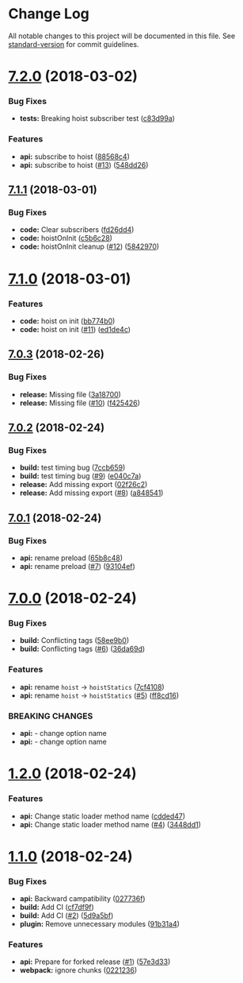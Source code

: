 # Change Log

All notable changes to this project will be documented in this file. See [standard-version](https://github.com/conventional-changelog/standard-version) for commit guidelines.

<a name="7.2.0"></a>
# [7.2.0](https://github.com/adam-26/react-chunk/compare/v7.1.1...v7.2.0) (2018-03-02)


### Bug Fixes

* **tests:** Breaking hoist subscriber test ([c83d99a](https://github.com/adam-26/react-chunk/commit/c83d99a))


### Features

* **api:** subscribe to hoist ([88568c4](https://github.com/adam-26/react-chunk/commit/88568c4))
* **api:** subscribe to hoist ([#13](https://github.com/adam-26/react-chunk/issues/13)) ([548dd26](https://github.com/adam-26/react-chunk/commit/548dd26))



<a name="7.1.1"></a>
## [7.1.1](https://github.com/adam-26/react-chunk/compare/v7.1.0...v7.1.1) (2018-03-01)


### Bug Fixes

* **code:** Clear subscribers ([fd26dd4](https://github.com/adam-26/react-chunk/commit/fd26dd4))
* **code:** hoistOnInit ([c5b6c28](https://github.com/adam-26/react-chunk/commit/c5b6c28))
* **code:** hoistOnInit cleanup ([#12](https://github.com/adam-26/react-chunk/issues/12)) ([5842970](https://github.com/adam-26/react-chunk/commit/5842970))



<a name="7.1.0"></a>
# [7.1.0](https://github.com/adam-26/react-chunk/compare/v7.0.3...v7.1.0) (2018-03-01)


### Features

* **code:** hoist on init ([bb774b0](https://github.com/adam-26/react-chunk/commit/bb774b0))
* **code:** hoist on init ([#11](https://github.com/adam-26/react-chunk/issues/11)) ([ed1de4c](https://github.com/adam-26/react-chunk/commit/ed1de4c))



<a name="7.0.3"></a>
## [7.0.3](https://github.com/adam-26/react-chunk/compare/v7.0.2...v7.0.3) (2018-02-26)


### Bug Fixes

* **release:** Missing file ([3a18700](https://github.com/adam-26/react-chunk/commit/3a18700))
* **release:** Missing file ([#10](https://github.com/adam-26/react-chunk/issues/10)) ([f425426](https://github.com/adam-26/react-chunk/commit/f425426))



<a name="7.0.2"></a>
## [7.0.2](https://github.com/adam-26/react-chunk/compare/v7.0.1...v7.0.2) (2018-02-24)


### Bug Fixes

* **build:** test timing bug ([7ccb659](https://github.com/adam-26/react-chunk/commit/7ccb659))
* **build:** test timing bug ([#9](https://github.com/adam-26/react-chunk/issues/9)) ([e040c7a](https://github.com/adam-26/react-chunk/commit/e040c7a))
* **release:** Add missing export ([02f26c2](https://github.com/adam-26/react-chunk/commit/02f26c2))
* **release:** Add missing export ([#8](https://github.com/adam-26/react-chunk/issues/8)) ([a848541](https://github.com/adam-26/react-chunk/commit/a848541))



<a name="7.0.1"></a>
## [7.0.1](https://github.com/adam-26/react-chunk/compare/v7.0.0...v7.0.1) (2018-02-24)


### Bug Fixes

* **api:** rename preload ([65b8c48](https://github.com/adam-26/react-chunk/commit/65b8c48))
* **api:** rename preload ([#7](https://github.com/adam-26/react-chunk/issues/7)) ([93104ef](https://github.com/adam-26/react-chunk/commit/93104ef))



<a name="7.0.0"></a>
# [7.0.0](https://github.com/adam-26/react-chunk/compare/v1.2.0...v7.0.0) (2018-02-24)


### Bug Fixes

* **build:** Conflicting tags ([58ee9b0](https://github.com/adam-26/react-chunk/commit/58ee9b0))
* **build:** Conflicting tags  ([#6](https://github.com/adam-26/react-chunk/issues/6)) ([36da69d](https://github.com/adam-26/react-chunk/commit/36da69d))


### Features

* **api:** rename `hoist` -> `hoistStatics` ([7cf4108](https://github.com/adam-26/react-chunk/commit/7cf4108))
* **api:** rename `hoist` -> `hoistStatics` ([#5](https://github.com/adam-26/react-chunk/issues/5)) ([ff8cd16](https://github.com/adam-26/react-chunk/commit/ff8cd16))


### BREAKING CHANGES

* **api:** - change option name
* **api:** - change option name



<a name="1.2.0"></a>
# [1.2.0](https://github.com/adam-26/react-chunk/compare/v1.1.0...v1.2.0) (2018-02-24)


### Features

* **api:** Change static loader method name ([cdded47](https://github.com/adam-26/react-chunk/commit/cdded47))
* **api:** Change static loader method name  ([#4](https://github.com/adam-26/react-chunk/issues/4)) ([3448dd1](https://github.com/adam-26/react-chunk/commit/3448dd1))



<a name="1.1.0"></a>
# [1.1.0](https://github.com/adam-26/react-chunk/compare/v5.3.1...v1.1.0) (2018-02-24)


### Bug Fixes

* **api:** Backward campatibility ([027736f](https://github.com/adam-26/react-chunk/commit/027736f))
* **build:** Add CI ([cf7df9f](https://github.com/adam-26/react-chunk/commit/cf7df9f))
* **build:** Add CI ([#2](https://github.com/adam-26/react-chunk/issues/2)) ([5d9a5bf](https://github.com/adam-26/react-chunk/commit/5d9a5bf))
* **plugin:** Remove unnecessary modules ([91b31a4](https://github.com/adam-26/react-chunk/commit/91b31a4))


### Features

* **api:** Prepare for forked release ([#1](https://github.com/adam-26/react-chunk/issues/1)) ([57e3d33](https://github.com/adam-26/react-chunk/commit/57e3d33))
* **webpack:** ignore chunks ([0221236](https://github.com/adam-26/react-chunk/commit/0221236))
